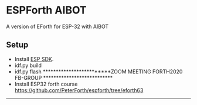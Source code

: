 # ESPForth AIBOT

A version of EForth for ESP-32 with AIBOT

## Setup

* Install [ESP SDK](https://docs.espressif.com/projects/esp-idf/en/latest/esp32/get-started/#installation-step-by-step).
* idf.py build
* idf.py flash
*************************ZOOM MEETING  FORTH2020 FB-GROUP ***************************
* Install  ESP32 forth course  https://github.com/PeterForth/espforth/tree/eforth63
*************************************************************************************

